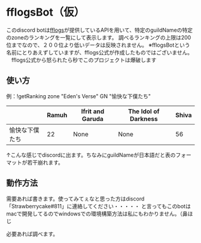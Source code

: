 # fflogsBot（仮）

このdiscord botは[fflogs](https://www.fflogs.com/)が提供しているAPIを用いて、特定のguildNameの特定のzoneのランキングを一覧にして表示します。
調べるランキングの上限は200位までなので、２００位より低いデータは反映されません。
※fflogsBotという名前にとりあえずしていますが、fflogs公式が作成したものではございません。
　fflogs公式から怒られたら秒でこのプロジェクトは爆破します

## 使い方

例：!getRanking zone "Eden's Verse" GN "愉快な下僕たち"
　　 

|                | Ramuh | Ifrit and Garuda | The Idol of Darkness | Shiva |
----------------|-------|------------------|----------------------|-------|
| 愉快な下僕たち    |   22  |       None       |         None         |   56  |

↑こんな感じでdiscordに出ます。ちなみにguildNameが日本語だと表のフォーマットが若干崩れます。

## 動作方法

需要あれば書きます。使ってみてぇなと思った方はdiscord「Strawberrycake#811」に連絡してください・・・・・
と言ってもこのbotはmacで開発してるのでwindowsでの環境構築方法は私にもわかりません。（鼻ほじ

必要あれば調べます。
